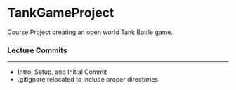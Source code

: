 # TankGameProject
Course Project creating an open world Tank Battle game.

### Lecture Commits
---
* Intro, Setup, and Initial Commit
* .gitignore relocated to include proper directories
